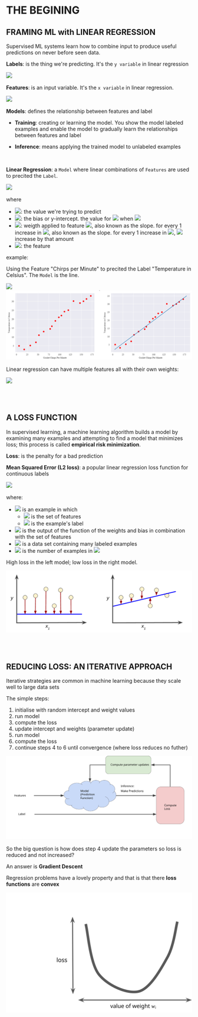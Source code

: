 # THE BEGINING

## FRAMING ML with LINEAR REGRESSION

Supervised ML systems learn how to combine input to produce useful predictions on never before seen data.

**Labels**: is the thing we're predicting. It's the `y variable` in linear regression

<img src="https://latex.codecogs.com/gif.latex?y"/>
</br>

**Features**: is an input variable. It's the `x variable` in linear regression.

<img src="https://latex.codecogs.com/gif.latex?x_1,x_2,...,x_N"/>
</br>

**Models**: defines the relationship between features and label
- **Training**: creating or learning the model. You show the model labeled examples and enable the model to gradually learn the relationships between features and label

- **Inference**: means applying the trained model to unlabeled examples
</br>

**Linear Regression**: a `Model` where linear combinations of `Features` are used to precited the `Label`.

<img src="https://latex.codecogs.com/gif.latex?y'=b+w_1x_1"/>

where

- <img src="https://latex.codecogs.com/gif.latex?y'"/>: the value we're trying to predict
- <img src="https://latex.codecogs.com/gif.latex?b"/>: the bias or y-intercept. the value for <img src="https://latex.codecogs.com/gif.latex?y'"/> when <img src="https://latex.codecogs.com/gif.latex?x_1=0"/>
- <img src="https://latex.codecogs.com/gif.latex?w_1"/>: weigth applied to feature <img src="https://latex.codecogs.com/gif.latex?x_1"/>, also known as the slope. for every 1 increase in <img src="https://latex.codecogs.com/gif.latex?x_1"/>, also known as the slope. for every 1 increase in <img src="https://latex.codecogs.com/gif.latex?x_1"/>, <img src="https://latex.codecogs.com/gif.latex?y'"/> increase by that amount
- <img src="https://latex.codecogs.com/gif.latex?x_1"/>: the feature

example:

Using the Feature "Chirps per Minute" to precited the Label "Temperature in Celsius". The `Model` is the line.

<img src="https://latex.codecogs.com/gif.latex?y'=2+0.25*x_1"/>

</br>

<img src="img/img01.png"/>

Linear regression can have multiple features all with their own weights:

<img src="https://latex.codecogs.com/gif.latex?y'=b+w_1x_1+w_2x_2+w_3x_3+...+w_Nx_N"/>

</br></br>

## A LOSS FUNCTION

In supervised learning, a machine learning algorithm builds a model by examining many examples and attempting to find a model that minimizes loss; this process is called **empirical risk minimization**.

**Loss**: is the penalty for a bad prediction

**Mean Squared Error (L2 loss)**: a popular linear regression loss function for continuous labels

<img src="https://latex.codecogs.com/gif.latex?MSE=\frac1N\sum_{(x,y)\in_D}(y-prediction(x))^2"/>

where:
- <img src="https://latex.codecogs.com/gif.latex?(x,y)"/> is an example in which
    - <img src="https://latex.codecogs.com/gif.latex?x"/> is the set of features
    - <img src="https://latex.codecogs.com/gif.latex?y"/> is the example's label
- <img src="https://latex.codecogs.com/gif.latex?prediction(x)"/> is the output of the function of the weights and bias in combination with the set of features
- <img src="https://latex.codecogs.com/gif.latex?D"/> is a data set containing many labeled examples
- <img src="https://latex.codecogs.com/gif.latex?N"/> is the number of examples in <img src="https://latex.codecogs.com/gif.latex?D"/>


High loss in the left model; low loss in the right model.

<img src="img/img02.png"/>

</br></br>

## REDUCING LOSS: AN ITERATIVE APPROACH

Iterative strategies are common in machine learning because they scale well to large data sets

The simple steps:

1) initialise with random intercept and weight values
2) run model
3) compute the loss
4) update intercept and weights (parameter update)
5) run model
6) compute the loss
7) continue steps 4 to 6 until convergence (where loss reduces no futher)

<img src="img/img03.svg"/>


So the big question is how does step 4 update the parameters so loss is reduced and not increased?

An answer is **Gradient Descent**

Regression problems have a lovely property and that is that there **loss functions** are **convex**

<img src="img/img04.svg"/>
